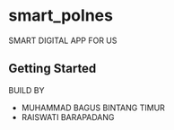 # smart_polnes

SMART DIGITAL APP FOR US

## Getting Started

BUILD BY
- MUHAMMAD BAGUS BINTANG TIMUR
- RAISWATI BARAPADANG
